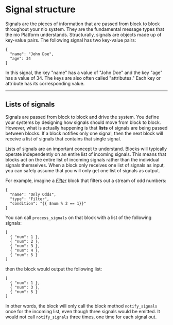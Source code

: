 # Signal structure

Signals are the pieces of information that are passed from block to block throughout your nio system. They are the fundamental message types that the nio Platform understands. Structurally, signals are objects made up of key-value pairs. The following signal has two key-value pairs:
```
{
  "name": "John Doe",
  "age": 34
}
```

In this signal, the key "name" has a value of "John Doe" and the key "age" has a value of 34. The keys are also often called "attributes." Each key or attribute has its corresponding value.

---

## Lists of signals

Signals are passed from block to block and drive the system. You define your systems by designing how signals should move from block to block. However, what is actually happening is that **lists** of signals are being passed between blocks. If a block notifies only one signal, then the next block will receive a list of signals that contains that single signal.

Lists of signals are an important concept to understand. Blocks will typically operate independently on an entire list of incoming signals. This means that blocks act on the entire list of incoming signals rather than the individual signals themselves. When a block only receives one list of signals as input, you can safely assume that you will only get one list of signals as output.

For example, imagine a [_Filter_](https://blocks.n.io/Filter) block that filters out a stream of odd numbers:

```
{
  "name": "Only Odds",
  "type": "Filter",
  "condition": "{{ $num % 2 == 1}}"
}
```

You can call `process_signals` on that block with a list of the following signals:
```
[
  { "num": 1 },
  { "num": 2 },
  { "num": 3 },
  { "num": 4 },
  { "num": 5 }
]
```

then the block would output the following list:

```
[
  { "num": 1 },
  { "num": 3 },
  { "num": 5 }
]
```

In other words, the block will only call the block method `notify_signals` once for the incoming list, even though three signals would be emitted. It would not call `notify_signals` three times, one time for each signal out.
